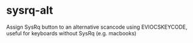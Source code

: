 # sysrq-alt
Assign SysRq button to an alternative scancode using EVIOCSKEYCODE, useful for keyboards without SysRq (e.g. macbooks)
